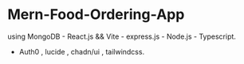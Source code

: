 # Mern-Food-Ordering-App

using MongoDB - React.js && Vite - express.js - Node.js - Typescript.
- Auth0 , lucide , chadn/ui , tailwindcss.
